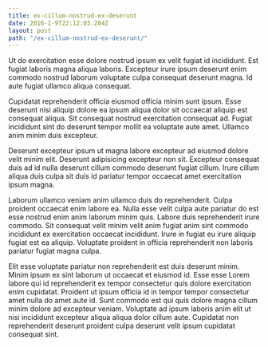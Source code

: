 ```yaml
---
title: ex-cillum-nostrud-ex-deserunt
date: 2016-1-9T22:12:03.284Z
layout: post
path: "/ex-cillum-nostrud-ex-deserunt/"
---
```


Ut do exercitation esse dolore nostrud ipsum ex velit fugiat id incididunt. Est fugiat laboris magna aliqua laboris. Excepteur irure ipsum deserunt enim commodo nostrud laborum voluptate culpa consequat deserunt magna. Id aute fugiat ullamco aliqua consequat.

Cupidatat reprehenderit officia eiusmod officia minim sunt ipsum. Esse deserunt nisi aliquip dolore ea ipsum aliqua dolor sit occaecat aliquip est consequat aliqua. Sit consequat nostrud exercitation consequat ad. Fugiat incididunt sint do deserunt tempor mollit ea voluptate aute amet. Ullamco anim minim duis excepteur.

Deserunt excepteur ipsum ut magna labore excepteur ad eiusmod dolore velit minim elit. Deserunt adipisicing excepteur non sit. Excepteur consequat duis ad id nulla deserunt cillum commodo deserunt fugiat cillum. Irure cillum aliqua duis culpa sit duis id pariatur tempor occaecat amet exercitation ipsum magna.

Laborum ullamco veniam anim ullamco duis do reprehenderit. Culpa proident occaecat enim labore ea. Nulla esse velit culpa aute pariatur do est esse nostrud enim anim laborum minim quis. Labore duis reprehenderit irure commodo. Sit consequat velit minim velit anim fugiat anim sint commodo incididunt ex exercitation occaecat incididunt. Irure in fugiat eu irure aliquip fugiat est ea aliquip. Voluptate proident in officia reprehenderit non laboris pariatur fugiat magna culpa.

Elit esse voluptate pariatur non reprehenderit est duis deserunt minim. Minim ipsum ex sint laborum ut occaecat et eiusmod id. Esse esse Lorem labore qui id reprehenderit ex tempor consectetur quis dolore exercitation enim cupidatat. Proident ut ipsum officia id in tempor tempor consectetur amet nulla do amet aute id. Sunt commodo est qui quis dolore magna cillum minim dolore ad excepteur veniam. Voluptate ad ipsum laboris anim elit ut nisi incididunt excepteur aliqua aliqua dolor cillum aute. Cupidatat non reprehenderit deserunt proident culpa deserunt velit ipsum cupidatat consequat sint.